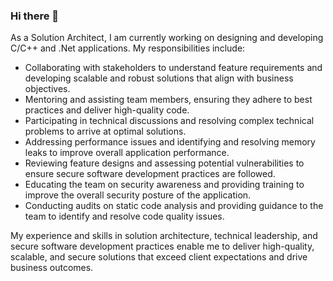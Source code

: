 ### Hi there 👋
As a Solution Architect, I am currently working on designing and developing C/C++ and .Net applications. My responsibilities include:

- Collaborating with stakeholders to understand feature requirements and developing scalable and robust solutions that align with business objectives.
- Mentoring and assisting team members, ensuring they adhere to best practices and deliver high-quality code.
- Participating in technical discussions and resolving complex technical problems to arrive at optimal solutions.
- Addressing performance issues and identifying and resolving memory leaks to improve overall application performance.
- Reviewing feature designs and assessing potential vulnerabilities to ensure secure software development practices are followed.
- Educating the team on security awareness and providing training to improve the overall security posture of the application.
- Conducting audits on static code analysis and providing guidance to the team to identify and resolve code quality issues.

My experience and skills in solution architecture, technical leadership, and secure software development practices enable me to deliver high-quality, scalable, and secure solutions that exceed client expectations and drive business outcomes.

<!--
**kalidoss86/kalidoss86** is a ✨ _special_ ✨ repository because its `README.md` (this file) appears on your GitHub profile.

Here are some ideas to get you started:

   - I’m currently working on C/C++ and .Net Application as a Senior Developer, My day today job would be
   - Understand Feature requirement and develop
   - Mentor and assist team mates
   - Actively participate in technical discussion and resolve the technical problems and arrive conclusion
   - Solving Performance issues and memory leak issues
   - Reviewing the feature design and assess the potential vulnerability
   - Educate the team on the security awareness
   - Auditing the Static code analysis and provide proper guidance to team
   
- 🌱 I’m currently learning to solve complex Algorthims.
- 💬 Ask me about ...
- 📫 How to reach me: ...
- 😄 Pronouns: ...
- ⚡ Fun fact: ...
-->
